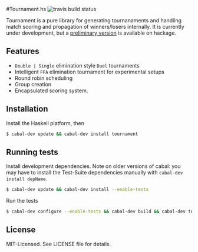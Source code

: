 #Tournament.hs ![travis build status](https://secure.travis-ci.org/clux/tournament.hs.png)

Tournament is a pure library for generating tournanaments and handling match scoring and
propagation of winners/losers internally.
It is currently under development, but a
[preliminary version](http://hackage.haskell.org/packages/archive/tournament/0.0.1/)
is available on hackage.

## Features

- `Double | Single` elimination style `Duel` tournaments
- Intelligent `FFA` elimination tournament for experimental setups
- Round robin scheduling
- Group creation
- Encapsulated scoring system.

## Installation
Install the Haskell platform, then

````bash
$ cabal-dev update && cabal-dev install tournament
````

## Running tests
Install development dependencies. Note on older versions of cabal:
you may have to install the Test-Suite dependencies manually with `cabal-dev install depName`.

````bash
$ cabal-dev update && cabal-dev install --enable-tests
````

Run the tests

````bash
$ cabal-dev configure --enable-tests && cabal-dev build && cabal-dev test
````

## License
MIT-Licensed. See LICENSE file for details.
